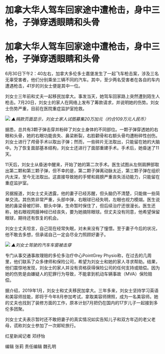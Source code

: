 # 加拿大华人驾车回家途中遭枪击，身中三枪，子弹穿透眼睛和头骨

# 加拿大华人驾车回家途中遭枪击，身中三枪，子弹穿透眼睛和头骨

6月30日下午2：40左右，加拿大多伦多士嘉堡发生了一起飞车枪击案，涉及三名无辜受害者，他们分别乘坐三辆不同的汽车。其中，至少两名受害者在各自的车内遭遇枪击，41岁的刘女士便是其中一位。

刘女士三年前和丈夫一起移民加拿大。事发当天，她驾车回家路上突然遭到陌生人枪击。7月20日，刘女士的家人在网络上发布了筹款请求，并说明她的伤势。刘女士伤势严重，目前在医院重症监护室抢救。

![](https://inews.gtimg.com/om_bt/OptdV6xzWuU5b8kGhlvQKjfRoLL4PHj_Q6RaT9nTY_g2oAA/1000)
_▲捐款页面显示，刘女士家人试图募集20万加元（约合109万元人民币）_

据悉，总共有3颗子弹击穿并粉碎了刘女士身体的不同部位。一颗子弹穿透她的右眼和头骨，她的右眼功能丧失、鼻梁断裂，右脸颧骨和右额头骨均遭粉碎性创伤。刘女士进行了颅骨手术以取出子弹；然而，一些碎片无法取出，只能留在她的大脑中。为了恢复面部基本结构，刘女士还进行了面部重建手术。手术后，她昏迷了11天。

11天后，刘女士从昏迷中醒来，开始了她的第二次手术。医生试图从左侧肩胛部取出第二颗和第三颗子弹，但不幸的是，第二颗子弹离动脉太近，第三颗子弹在组织内太深，至今无法取出。这直接导致她的手臂和肩膀严重丧失活动能力，只能留在重症监护室。

另据报道，刘女士丈夫透露，他的妻子已经苏醒，但头脑仍不清楚，只能做一些简单交流。其伤势非常严重，头部中弹，右眼球已经失明，左眼也视力模煳。医生说她的鼻梁骨被打碎、额头中弹，生命暂时保住了，但后续治疗还很漫长。医生还称，她右眼视网膜神经已经丧失，要为她摘除眼球。但丈夫没有同意，他希望保留眼球，期待还有恢复的机会。

刘女士丈夫坦言，自己现在经常失眠，对未来没有了憧憬。至于妻子今后的状况，他不敢去多想，但承诺自己一定会尽全力照顾好妻子。

![](https://inews.gtimg.com/om_bt/OuMEkZUGCwdiumds4pEPO2KSbCzWNI8y_YHtUnRaUJLLcAA/1000)
_▲刘女士驾驶的汽车车窗被击穿_

专门从事交通事故理赔的多伦多治疗中心PointGrey
Physio称，在过去的几周里，他们联系了众多律师和保险公司，希望为刘女士和她的家人寻求帮助。结果，他们震惊地发现，刘女士的家人并没有资格获得保险公司的任何支持或赔偿。因为她的伤势是由嫌疑人的犯罪行为导致，不能拿到机动车辆事故（MVA）保险赔偿。

据介绍，2019年1月，刘女士和丈夫移民加拿大。三年多来，刘女士坚持学习英语和美容师技能，即将于今年8月参加考试，拿取美容师牌照，成为一名美容师。她的丈夫也找到了装修方面的工作，原本计划7月把仍在国内的17岁儿子一起接到多伦多团聚。

刘女士丈夫表示暂时还不敢把妻子的真实情况如实告知儿子和双方年迈的老父老母，谎称刘女士参加了一次邮轮旅行。

红星新闻记者 邓纾怡

编辑 张莉 责任编辑 魏孔明

